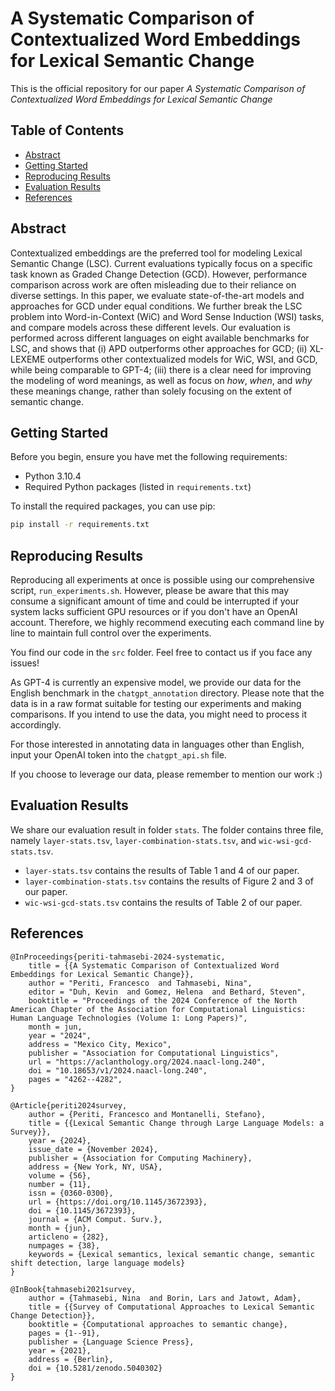 # A Systematic Comparison of Contextualized Word Embeddings for Lexical Semantic Change

This is the official repository for our paper _A Systematic Comparison of Contextualized Word Embeddings for Lexical Semantic Change_

## Table of Contents

- [Abstract](#abstract)
- [Getting Started](#getting-started)
- [Reproducing Results](#reproducing-results)
- [Evaluation Results](#evaluation-results)
- [References](#references)

## Abstract
Contextualized embeddings are the preferred tool for modeling Lexical Semantic Change (LSC). Current evaluations typically focus on a specific task known as Graded Change Detection (GCD). However, performance comparison across work are often misleading due to their reliance on diverse settings. In this paper, we evaluate state-of-the-art models and approaches for GCD under equal conditions. We further break the LSC problem into Word-in-Context (WiC) and Word Sense Induction (WSI) tasks, and compare models across these different levels. Our evaluation is performed across different languages on eight available benchmarks for LSC, and shows that (i) APD outperforms other approaches for GCD; (ii) XL-LEXEME outperforms other contextualized models for WiC, WSI, and GCD, while being comparable to GPT-4; (iii) there is a clear need for improving the modeling of word meanings, as well as focus on _how_, _when_, and _why_ these meanings change, rather than solely focusing on the extent of semantic change.

## Getting Started
Before you begin, ensure you have met the following requirements:

- Python 3.10.4
- Required Python packages (listed in `requirements.txt`)

To install the required packages, you can use pip:

```bash
pip install -r requirements.txt
```
## Reproducing Results
Reproducing all experiments at once is possible using our comprehensive script, ```run_experiments.sh```. However, please be aware that this may consume a significant amount of time and could be interrupted if your system lacks sufficient GPU resources or if you don't have an OpenAI account. Therefore, we highly recommend executing each command line by line to maintain full control over the experiments.

You find our code in the ```src``` folder. Feel free to contact us if you face any issues!

As GPT-4 is currently an expensive model, we provide our data for the English benchmark in the ```chatgpt_annotation``` directory. Please note that the data is in a raw format suitable for testing our experiments and making comparisons. If you intend to use the data, you might need to process it accordingly.

For those interested in annotating data in languages other than English, input your OpenAI token into the ```chatgpt_api.sh``` file.

If you choose to leverage our data, please remember to mention our work :)

## Evaluation Results
We share our evaluation result in folder ```stats```. The folder contains three file, namely ```layer-stats.tsv```, ```layer-combination-stats.tsv```, and ```wic-wsi-gcd-stats.tsv```.

- ```layer-stats.tsv``` contains the results of Table 1 and 4 of our paper.
- ```layer-combination-stats.tsv``` contains the results of Figure 2 and 3 of our paper.
- ```wic-wsi-gcd-stats.tsv``` contains the results of Table 2 of our paper.

## References
```
@InProceedings{periti-tahmasebi-2024-systematic,
    title = {{A Systematic Comparison of Contextualized Word Embeddings for Lexical Semantic Change}},
    author = "Periti, Francesco  and Tahmasebi, Nina",
    editor = "Duh, Kevin  and Gomez, Helena  and Bethard, Steven",
    booktitle = "Proceedings of the 2024 Conference of the North American Chapter of the Association for Computational Linguistics: Human Language Technologies (Volume 1: Long Papers)",
    month = jun,
    year = "2024",
    address = "Mexico City, Mexico",
    publisher = "Association for Computational Linguistics",
    url = "https://aclanthology.org/2024.naacl-long.240",
    doi = "10.18653/v1/2024.naacl-long.240",
    pages = "4262--4282",
}
```

```
@Article{periti2024survey,
    author = {Periti, Francesco and Montanelli, Stefano},
    title = {{Lexical Semantic Change through Large Language Models: a Survey}},
    year = {2024},
    issue_date = {November 2024},
    publisher = {Association for Computing Machinery},
    address = {New York, NY, USA},
    volume = {56},
    number = {11},
    issn = {0360-0300},
    url = {https://doi.org/10.1145/3672393},
    doi = {10.1145/3672393},
    journal = {ACM Comput. Surv.},
    month = {jun},
    articleno = {282},
    numpages = {38},
    keywords = {Lexical semantics, lexical semantic change, semantic shift detection, large language models}
}
```

```
@InBook{tahmasebi2021survey,
    author = {Tahmasebi, Nina  and Borin, Lars and Jatowt, Adam},
    title = {{Survey of Computational Approaches to Lexical Semantic Change Detection}},
    booktitle = {Computational approaches to semantic change},
    pages = {1--91},
    publisher = {Language Science Press},
    year = {2021},
    address = {Berlin},
    doi = {10.5281/zenodo.5040302}
}
```
